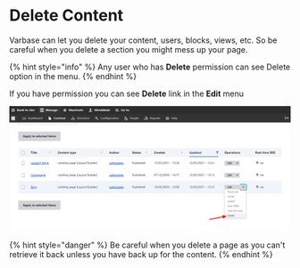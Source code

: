 # Delete Content

Varbase can let you delete your content, users, blocks, views, etc. So be careful when you delete a section you might mess up your page.

{% hint style="info" %}
Any user who has **Delete** permission can see Delete option in the menu.
{% endhint %}

If you have permission you can see **Delete** link in the **Edit** menu

![Delete option](<../../drupal-platform-docs/.gitbook/assets/Content _ varbase9003d1 (1).png>)

{% hint style="danger" %}
Be careful when you delete a page as you can't retrieve it back unless you have back up for the content.
{% endhint %}
